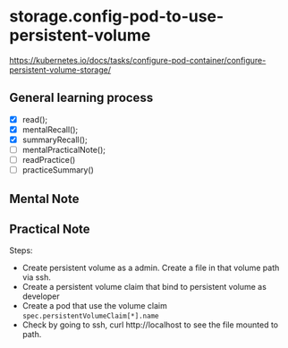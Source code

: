 # storage.config-pod-to-use-persistent-volume
https://kubernetes.io/docs/tasks/configure-pod-container/configure-persistent-volume-storage/


 ## General learning process 
 - [x] read();
 - [x] mentalRecall();
 - [x] summaryRecall();
 - [ ] mentalPracticalNote();
 - [ ] readPractice() 
 - [ ] practiceSummary() 
 ## Mental Note

 ## Practical Note
Steps: 
- Create persistent volume as a admin. Create a file in that volume path via ssh.
- Create a persistent volume claim that bind to persistent volume as developer
- Create a pod that use the volume claim `spec.persistentVolumeClaim[*].name`
- Check by going to ssh, curl http://localhost to see the file mounted to path.
